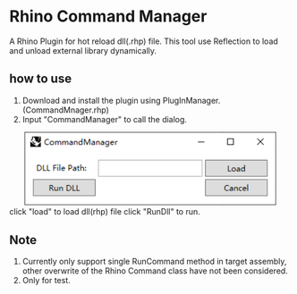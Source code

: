 # Rhino Command Manager
A Rhino Plugin for hot reload dll(.rhp) file.
This tool use Reflection to load and unload external library dynamically.

## how to use
1. Download and install the plugin using PlugInManager.(CommandMnager.rhp)
2. Input "CommandManager" to call the dialog.
<div align="center">
    <img src="https://github.com/Tanc60/GrasshopperPlugins/blob/main/CommandManager/CommandManager/resouces/Snipaste_2023-06-06_15-34-04.png"  width="450">
</div>
click "load" to load dll(rhp) file
click "RunDll" to run.

## Note
1. Currently only support single RunCommand method in target assembly, other overwrite of the Rhino Command class have not been considered.
2. Only for test.

